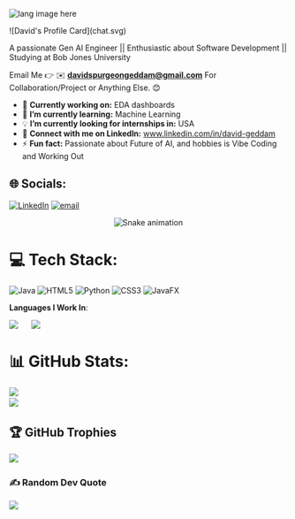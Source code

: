 <p align="left"><img width=30%" src="https://github.com/alansmathew/alansmathew/raw/master/lang.gif" alt="lang image here" /></p>
![David's Profile Card](chat.svg)

A passionate Gen AI Engineer || Enthusiastic about Software Development || Studying at Bob Jones University

Email Me 👉 ✉️ **davidspurgeongeddam@gmail.com** For Collaboration/Project or Anything Else. 😊

- 🔭 **Currently working on:** EDA dashboards
- 🌱 **I’m currently learning:** Machine Learning
- 💡 **I’m currently looking for internships in:** USA
- 💬 **Connect with me on Linkedln:** www.linkedin.com/in/david-geddam
- ⚡ **Fun fact:** Passionate about Future of AI, and hobbies is Vibe Coding and Working Out

## 🌐 Socials:
[![LinkedIn](https://img.shields.io/badge/LinkedIn-%230077B5.svg?logo=linkedin&logoColor=white)](www.linkedin.com/in/david-geddam) [![email](https://img.shields.io/badge/Email-D14836?logo=gmail&logoColor=white)](mailto:dgedd236@students.bju.edu) 

<!-- Snake Game Repo View -->

<div align="center">
  <img src="https://profile-readme-generator.com/assets/snake.svg" alt="Snake animation" />
</div>

# 💻 Tech Stack:
![Java](https://img.shields.io/badge/java-%23ED8B00.svg?style=for-the-badge&logo=openjdk&logoColor=white) ![HTML5](https://img.shields.io/badge/html5-%23E34F26.svg?style=for-the-badge&logo=html5&logoColor=white) ![Python](https://img.shields.io/badge/python-3670A0?style=for-the-badge&logo=python&logoColor=ffdd54) ![CSS3](https://img.shields.io/badge/css3-%231572B6.svg?style=for-the-badge&logo=css3&logoColor=white) ![JavaFX](https://img.shields.io/badge/javafx-%23FF0000.svg?style=for-the-badge&logo=javafx&logoColor=white)

**Languages I Work In**:
<div style="display: flex;">
  <img src="https://cdn.jsdelivr.net/gh/devicons/devicon/icons/java/java-original-wordmark.svg" width="40" />
  <img src="https://cdn.jsdelivr.net/gh/devicons/devicon/icons/python/python-original-wordmark.svg" width="40" />
</div>

# 📊 GitHub Stats:
![](https://github-readme-stats.vercel.app/api?username=dave21-py&theme=react&hide_border=false&include_all_commits=true&count_private=false)<br/>
![](https://nirzak-streak-stats.vercel.app/?user=dave21-py&theme=react&hide_border=false)<br/>
## 🏆 GitHub Trophies
![](https://github-profile-trophy.vercel.app/?username=dave21-py&theme=radical&no-frame=false&no-bg=true&margin-w=4)

### ✍️ Random Dev Quote
![](https://quotes-github-readme.vercel.app/api?type=horizontal&theme=radical)
